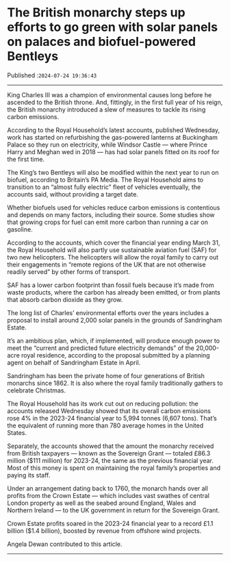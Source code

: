 # The British monarchy steps up efforts to go green with solar panels on palaces and biofuel-powered Bentleys

Published :`2024-07-24 19:36:43`

---

King Charles III was a champion of environmental causes long before he ascended to the British throne. And, fittingly, in the first full year of his reign, the British monarchy introduced a slew of measures to tackle its rising carbon emissions.

According to the Royal Household’s latest accounts, published Wednesday, work has started on refurbishing the gas-powered lanterns at Buckingham Palace so they run on electricity, while Windsor Castle — where Prince Harry and Meghan wed in 2018 — has had solar panels fitted on its roof for the first time.

The King’s two Bentleys will also be modified within the next year to run on biofuel, according to Britain’s PA Media. The Royal Household aims to transition to an “almost fully electric” fleet of vehicles eventually, the accounts said, without providing a target date.

Whether biofuels used for vehicles reduce carbon emissions is contentious and depends on many factors, including their source. Some studies show that growing crops for fuel can emit more carbon than running a car on gasoline.

According to the accounts, which cover the financial year ending March 31, the Royal Household will also partly use sustainable aviation fuel (SAF) for two new helicopters. The helicopters will allow the royal family to carry out their engagements in “remote regions of the UK that are not otherwise readily served” by other forms of transport.

SAF has a lower carbon footprint than fossil fuels because it’s made from waste products, where the carbon has already been emitted, or from plants that absorb carbon dioxide as they grow.

The long list of Charles’ environmental efforts over the years includes a proposal to install around 2,000 solar panels in the grounds of Sandringham Estate.

It’s an ambitious plan, which, if implemented, will produce enough power to meet the “current and predicted future electricity demands” of the 20,000-acre royal residence, according to the proposal submitted by a planning agent on behalf of Sandringham Estate in April.

Sandringham has been the private home of four generations of British monarchs since 1862. It is also where the royal family traditionally gathers to celebrate Christmas.

The Royal Household has its work cut out on reducing pollution: the accounts released Wednesday showed that its overall carbon emissions rose 4% in the 2023-24 financial year to 5,994 tonnes (6,607 tons). That’s the equivalent of running more than 780 average homes in the United States.

Separately, the accounts showed that the amount the monarchy received from British taxpayers — known as the Sovereign Grant — totaled £86.3 million ($111 million) for 2023-24, the same as the previous financial year. Most of this money is spent on maintaining the royal family’s properties and paying its staff.

Under an arrangement dating back to 1760, the monarch hands over all profits from the Crown Estate — which includes vast swathes of central London property as well as the seabed around England, Wales and Northern Ireland — to the UK government in return for the Sovereign Grant.

Crown Estate profits soared in the 2023-24 financial year to a record £1.1 billion ($1.4 billion), boosted by revenue from offshore wind projects.

Angela Dewan contributed to this article.

---

